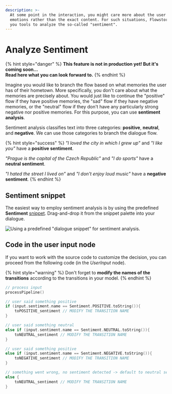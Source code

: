 ```yaml
---
description: >-
  At some point in the interaction, you might care more about the user's
  emotions rather than the exact content. For such situations, Flowstorm offers
  you tools to analyze the so-called "sentiment".
---
```


# Analyze Sentiment

{% hint style="danger" %}
**This feature is not in production yet! But it's coming soon...  
Read here what you can look forward to.**
{% endhint %}

Imagine you would like to branch the flow based on what memories the user has of their hometown. More specifically, you don't care about what the memories are precisely about. You would just like to continue the "positive" flow if they have positive memories, the "sad" flow if they have negative memories, or the "neutral" flow if they don't have any particularly strong negative nor positive memories. For this purpose, you can use **sentiment analysis**.

Sentiment analysis classifies text into three categories: **positive**, **neutral**, and **negative**. We can use those categories to branch the dialogue flow.

{% hint style="success" %}
_"I loved the city in which I grew up"_ and _"I like you"_ have a **positive sentiment**.

_"Prague is the capital of the Czech Republic"_ and _"I do sports"_ have a **neutral sentiment**.

_"I hated the street I lived on"_ and _"I don't enjoy loud music"_ have a **negative sentiment**.
{% endhint %}

## Sentiment snippet <a id="sentiment-snippet"></a>

The easiest way to employ sentiment analysis is by using the predefined **Sentiment** [snippet](../../../model/dialogue-model-coding/building-blocks/snippets.md). Drag-and-drop it from the snippet palette into your dialogue.

![Using a predefined &quot;dialogue snippet&quot; for sentiment analysis. ](https://gblobscdn.gitbook.com/assets%2F-MUs26EFFf_IPxqoQh7r%2F-MUtDdbdhGN8LU4cXQWo%2F-MUtNeNW78y7FzFTElRW%2Fsentiment.gif?alt=media&token=a4476432-b396-4880-bbc1-45c79a4beb5e)

## Code in the user input node <a id="code-in-the-user-input-node"></a>

If you want to work with the source code to customize the decision, you can proceed from the following code \(in the _UserInput_ node\).

{% hint style="warning" %}
Don't forget to **modify the names of the transitions** according to the transitions in your model.
{% endhint %}

```kotlin
// process input
processPipeline()

// user said something positive
if (input.sentiment.name == Sentiment.POSITIVE.toString()){
    toPOSITIVE_sentiment // MODIFY THE TRANSITION NAME
}

// user said something neutral
else if (input.sentiment.name == Sentiment.NEUTRAL.toString()){
    toNEUTRAL_sentiment // MODIFY THE TRANSITION NAME
} 

// user said something positive
else if (input.sentiment.name == Sentiment.NEGATIVE.toString()){
    toNEGATIVE_sentiment // MODIFY THE TRANSITION NAME
}

// something went wrong, no sentiment detected -> default to neutral sentiment
else {
    toNEUTRAL_sentiment // MODIFY THE TRANSITION NAME
}
```

